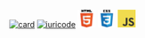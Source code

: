 [![card](https://github-readme-stats.vercel.app/api?username=lodesousa&theme=default)](https://github.com/lodesousa/)
[![iuricode](https://github-readme-stats.vercel.app/api/top-langs/?username=lodesousa&hide=html&layout=compact=true&theme=default)](https://github.com/lodesousa/)
<code><img height="32" src="https://raw.githubusercontent.com/github/explore/80688e429a7d4ef2fca1e82350fe8e3517d3494d/topics/html/html.png" alt="HTML5"/></code>
<code><img height="32" src="https://raw.githubusercontent.com/github/explore/80688e429a7d4ef2fca1e82350fe8e3517d3494d/topics/css/css.png" alt="CSS"/></code>
<code><img height="32" src="https://raw.githubusercontent.com/github/explore/80688e429a7d4ef2fca1e82350fe8e3517d3494d/topics/javascript/javascript.png" alt="Javascript"/></code>



